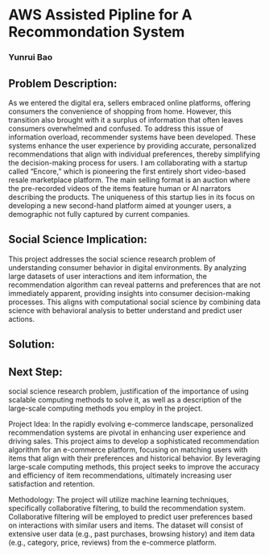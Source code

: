 # AWS Assisted Pipline for A Recommondation System

### Yunrui Bao

## Problem Description: 
As we entered the digital era, sellers embraced online platforms, offering consumers the convenience of shopping from home. However, this transition also brought with it a surplus of information that often leaves consumers overwhelmed and confused. To address this issue of information overload, recommender systems have been developed. These systems enhance the user experience by providing accurate, personalized recommendations that align with individual preferences, thereby simplifying the decision-making process for users.
I am collaborating with a startup called “Encore,” which is pioneering the first entirely short video-based resale marketplace platform. The main selling format is an auction where the pre-recorded videos of the items feature human or AI narrators describing the products. The uniqueness of this startup lies in its focus on developing a new second-hand platform aimed at younger users, a demographic not fully captured by current companies.


## Social Science Implication: 
This project addresses the social science research problem of understanding consumer behavior in digital environments. By analyzing large datasets of user interactions and item information, the recommendation algorithm can reveal patterns and preferences that are not immediately apparent, providing insights into consumer decision-making processes. This aligns with computational social science by combining data science with behavioral analysis to better understand and predict user actions.

## Solution: 

## Next Step: 

social science research problem, justification of the importance of using scalable computing methods to solve it, as well as a description of the large-scale computing methods you employ in the project.

Project Idea: In the rapidly evolving e-commerce landscape, personalized recommendation systems are pivotal in enhancing user experience and driving sales. This project aims to develop a sophisticated recommendation algorithm for an e-commerce platform, focusing on matching users with items that align with their preferences and historical behavior. By leveraging large-scale computing methods, this project seeks to improve the accuracy and efficiency of item recommendations, ultimately increasing user satisfaction and retention.


Methodology: The project will utilize machine learning techniques, specifically collaborative filtering, to build the recommendation system. Collaborative filtering will be employed to predict user preferences based on interactions with similar users and items. The dataset will consist of extensive user data (e.g., past purchases, browsing history) and item data (e.g., category, price, reviews) from the e-commerce platform.
